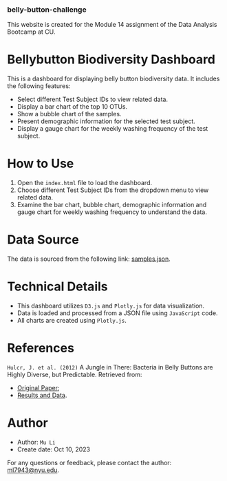 ### belly-button-challenge
This website is created for the Module 14 assignment of the Data Analysis Bootcamp at CU.

# Bellybutton Biodiversity Dashboard

This is a dashboard for displaying belly button biodiversity data. It includes the following features:

- Select different Test Subject IDs to view related data.
- Display a bar chart of the top 10 OTUs.
- Show a bubble chart of the samples.
- Present demographic information for the selected test subject.
- Display a gauge chart for the weekly washing frequency of the test subject.

# How to Use

1. Open the `index.html` file to load the dashboard.
2. Choose different Test Subject IDs from the dropdown menu to view related data.
3. Examine the bar chart, bubble chart, demographic information and gauge chart for weekly washing frequency to understand the data.

# Data Source

The data is sourced from the following link: [samples.json](https://2u-data-curriculum-team.s3.amazonaws.com/dataviz-classroom/v1.1/14-Interactive-Web-Visualizations/02-Homework/samples.json).

# Technical Details

- This dashboard utilizes `D3.js` and `Plotly.js` for data visualization.
- Data is loaded and processed from a JSON file using `JavaScript` code.
- All charts are created using `Plotly.js`.

# References
`Hulcr, J. et al. (2012)` A Jungle in There: Bacteria in Belly Buttons are Highly Diverse, but Predictable. 
Retrieved from: 
  - [Original Paper](https://journals.plos.org/plosone/article?id=10.1371/journal.pone.0047712);
  - [Results and Data](http://robdunnlab.com/projects/belly-button-biodiversity/results-and-data/).

# Author

- Author: `Mu Li`
- Create date: Oct 10, 2023

For any questions or feedback, please contact the author: ml7943@nyu.edu.
